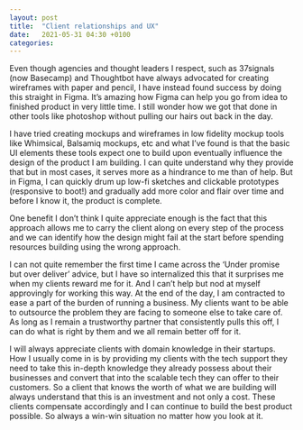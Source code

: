```yaml
---
layout: post
title:  "Client relationships and UX"
date:   2021-05-31 04:30 +0100
categories: 
---
```


Even though agencies and thought leaders I respect, such as 37signals (now Basecamp) and Thoughtbot have always advocated for creating wireframes with paper and pencil, I have instead found success by doing this straight in Figma. It’s amazing how Figma can help you go from idea to finished product in very little time. I still wonder how we got that done in other tools like photoshop without pulling our hairs out back in the day.

I have tried creating mockups and wireframes in low fidelity mockup tools like Whimsical, Balsamiq mockups, etc and what I’ve found is that the basic UI elements these tools expect one to build upon eventually influence the design of the product I am building. I can quite understand why they provide that but in most cases, it serves more as a hindrance to me than of help. But in Figma, I can quickly drum up low-fi sketches and clickable prototypes (responsive to boot!) and gradually add more color and flair over time and before I know it, the product is complete.

One benefit I don’t think I quite appreciate enough is the fact that this approach allows me to carry the client along on every step of the process and we can identify how the design might fail at the start before spending resources building using the wrong approach.

I can not quite remember the first time I came across the ‘Under promise but over deliver’ advice, but I have so internalized this that it surprises me when my clients reward me for it. And I can’t help but nod at myself approvingly for working this way. At the end of the day, I am contracted to ease a part of the burden of running a business. My clients want to be able to outsource the problem they are facing to someone else to take care of. As long as I remain a trustworthy partner that consistently pulls this off, I can do what is right by them and we all remain better off for it.

I will always appreciate clients with domain knowledge in their startups. How I usually come in is by providing my clients with the tech support they need to take this in-depth knowledge they already possess about their businesses and convert that into the scalable tech they can offer to their customers. So a client that knows the worth of what we are building will always understand that this is an investment and not only a cost. These clients compensate accordingly and I can continue to build the best product possible. So always a win-win situation no matter how you look at it.